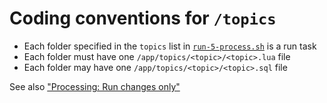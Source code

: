 # Coding conventions for `/topics`

- Each folder specified in the `topics` list in [`run-5-process.sh`](../run-5-process.sh) is a run task
- Each folder must have one `/app/topics/<topic>/<topic>.lua` file
- Each folder may have one `/app/topics/<topic>/<topic>.sql` file

See also ["Processing: Run changes only"](../../README.md#processing-run-changes-only)

